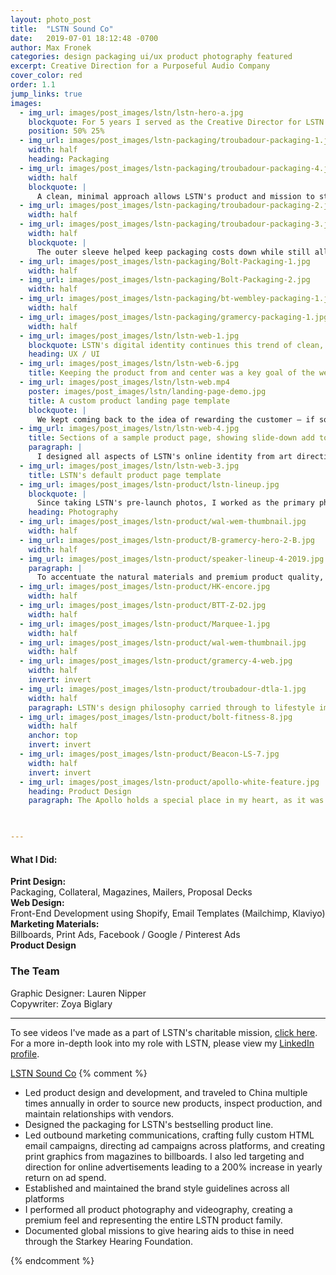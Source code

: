 ```yaml
---
layout: photo_post
title:  "LSTN Sound Co"
date:   2019-07-01 18:12:48 -0700
author: Max Fronek
categories: design packaging ui/ux product photography featured
excerpt: Creative Direction for a Purposeful Audio Company
cover_color: red
order: 1.1
jump_links: true
images:
  - img_url: images/post_images/lstn/lstn-hero-a.jpg
    blockquote: For 5 years I served as the Creative Director for LSTN Sound Co. During that time I led all design efforts both internally as well as for global partnerships with Delta Air Lines, Chivas Regal, Spotify, and more. 
    position: 50% 25%
  - img_url: images/post_images/lstn-packaging/troubadour-packaging-1.jpg
    width: half  
    heading: Packaging
  - img_url: images/post_images/lstn-packaging/troubadour-packaging-4.jpg
    width: half
    blockquote: |
      A clean, minimal approach allows LSTN's product and mission to stand out on their packaging.  
  - img_url: images/post_images/lstn-packaging/troubadour-packaging-2.jpg
    width: half
  - img_url: images/post_images/lstn-packaging/troubadour-packaging-3.jpg
    width: half
    blockquote: |
      The outer sleeve helped keep packaging costs down while still allowing the use of a high-quality materials. It also made it easy to print custom sleeves for one-off collaborations and gifting.
  - img_url: images/post_images/lstn-packaging/Bolt-Packaging-1.jpg
    width: half
  - img_url: images/post_images/lstn-packaging/Bolt-Packaging-2.jpg
    width: half
  - img_url: images/post_images/lstn-packaging/bt-wembley-packaging-1.jpg
    width: half    
  - img_url: images/post_images/lstn-packaging/gramercy-packaging-1.jpg
    width: half   
  - img_url: images/post_images/lstn/lstn-web-1.jpg
    blockquote: LSTN's digital identity continues this trend of clean, sophisticated design, allowing the company's beautiful products and mission to take center stage.
    heading: UX / UI  
  - img_url: images/post_images/lstn/lstn-web-6.jpg
    title: Keeping the product from and center was a key goal of the website
  - img_url: images/post_images/lstn/lstn-web.mp4
    poster: images/post_images/lstn/landing-page-demo.jpg
    title: A custom product landing page template
    blockquote: | 
      We kept coming back to the idea of rewarding the customer — if someone was taking the time to learn more about us, they should be presented with new and deeper information at every opportunity.
  - img_url: images/post_images/lstn/lstn-web-4.jpg  
    title: Sections of a sample product page, showing slide-down add to cart button
    paragraph: |
      I designed all aspects of LSTN's online identity from art direction to UI, and coded the theme from scratch in Shopify. The main goals were to echo their packaging design on the product pages, incorporate imagery and video as much as possible, and to ensure there was a clear user goal or call to action at all times. 
  - img_url: images/post_images/lstn/lstn-web-3.jpg 
    title: LSTN's default product page template  
  - img_url: images/post_images/lstn-product/lstn-lineup.jpg
    blockquote: |
      Since taking LSTN's pre-launch photos, I worked as the primary photographer for LSTN's brand. My shots have been used in just about any way possible&mdash;from packaging and ecommerce to full-size billboards.
    heading: Photography
  - img_url: images/post_images/lstn-product/wal-wem-thumbnail.jpg
    width: half 
  - img_url: images/post_images/lstn-product/B-gramercy-hero-2-B.jpg
    width: half
  - img_url: images/post_images/lstn-product/speaker-lineup-4-2019.jpg
    paragraph: |
      To accentuate the natural materials and premium product quality, LSTN's photography uses a pure white background and removes all distractions from the image. This allows the product to set itself apart in a sea of plastic headphones.
  - img_url: images/post_images/lstn-product/HK-encore.jpg
    width: half
  - img_url: images/post_images/lstn-product/BTT-Z-D2.jpg
    width: half
  - img_url: images/post_images/lstn-product/Marquee-1.jpg
    width: half
  - img_url: images/post_images/lstn-product/wal-wem-thumbnail.jpg
    width: half    
  - img_url: images/post_images/lstn-product/gramercy-4-web.jpg
    width: half
    invert: invert
  - img_url: images/post_images/lstn-product/troubadour-dtla-1.jpg
    width: half    
    paragraph: LSTN's design philosophy carried through to lifestyle imagery, emphasizing a clean midcentury-inspired aesthetic. Adding just a little L.A. flair was key, but as always, the product was the priority.
  - img_url: images/post_images/lstn-product/bolt-fitness-8.jpg
    width: half
    anchor: top
    invert: invert
  - img_url: images/post_images/lstn-product/Beacon-LS-7.jpg
    width: half   
    invert: invert
  - img_url: images/post_images/lstn-product/apollo-white-feature.jpg
    heading: Product Design
    paragraph: The Apollo holds a special place in my heart, as it was the first product I helped to design while working full-time for LSTN. Though manufacturing difficulties forced us to stop producing the Apollo after only a short time, the speaker received <a title="Gizmodo used my photography in this review of the Apollo" href="https://gizmodo.com/buy-this-wooden-speaker-help-a-deaf-person-hear-1756948892" target="_blank">rave reviews</a> for both its looks and sound quality.

      

---
```


#### What I Did:

**Print Design:**  
Packaging, Collateral, Magazines, Mailers, Proposal Decks  
**Web Design:**  
Front-End Development using Shopify, Email Templates (Mailchimp, Klaviyo)  
**Marketing Materials:**  
Billboards, Print Ads, Facebook / Google / Pinterest Ads  
**Product Design**  

### The Team<br />
Graphic Designer: Lauren Nipper<br />
Copywriter: Zoya Biglary

***

To see videos I've made as a part of LSTN's charitable mission, [click here](/lstn-mission "LSTN Documentary Filming"). For a more in-depth look into my role with LSTN, please view my [LinkedIn profile](https://linkedin.com/in/maxfronek "Max Fronek on LinkedIn").

[LSTN Sound Co](http://lstnsound.co)
{% comment %}
<ul><li>Led product design and development, and traveled to China multiple times annually in order to source new products, inspect production, and maintain relationships with vendors.</li><li>Designed the packaging for LSTN's bestselling product line.</li><li>Led outbound marketing communications, crafting fully custom HTML email campaigns, directing ad campaigns across platforms, and creating print graphics from magazines to billboards. I also led targeting and direction for online advertisements leading to a 200% increase in yearly return on ad spend.</li><li>Established and maintained the brand style guidelines across all platforms</li><li>I performed all product photography and videography, creating a premium feel and representing the entire LSTN product family.</li><li>Documented global missions to give hearing aids to thise in need through the Starkey Hearing Foundation.</li></ul> {% endcomment %}
